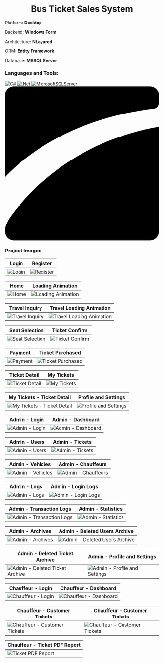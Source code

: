 <h1 align="center">Bus Ticket Sales System</h1>

<p>Platform: <b>Desktop</b></p>
<p>Backend: <b>Windows Form</b></p>
<p>Architecture: <b>NLayared</b></p>
<p>ORM: <b>Entity Framework</b></p>
<p>Database: <b>MSSQL Server</b></p>

<h3 align="left">Languages and Tools:</h3>
<p align="left" witdh="320" height="320">
  <img src="https://img.shields.io/badge/c%23-%23239120.svg?style=for-the-badge&amp;logo=c-sharp&amp;logoColor=white" alt="C#"> 
  <img src="https://img.shields.io/badge/.NET-5C2D91?style=for-the-badge&amp;logo=.net&amp;logoColor=white" alt=".Net"> 
  <img src="https://img.shields.io/badge/Microsoft%20SQL%20Sever-CC2927?style=for-the-badge&amp;logo=microsoft%20sql%20server&amp;logoColor=white" alt="MicrosoftSQLServer">
  <svg role="img" viewBox="0 0 24 24" xmlns="http://www.w3.org/2000/svg"><title>DevExpress</title><path d="M1.4 0h21.2c.8 0 1.4.6 1.4 1.4v1.1c0 .8-.6 1-.9 1C11.7 4.9 4.2 9.7 0 14.1V1.4C0 .6.6 0 1.4 0zm.022 19.567L1.7 19.2C5.3 14.6 12.4 8.3 24 6.3v16.3c0 .8-.6 1.4-1.4 1.4H1.4C.6 24 0 23.4 0 22.6v-.4c0-.3.2-.8.3-.9.252-.589.646-1.107 1.122-1.733z"/></svg>
</p>

<h3 align="left">Project Images</h3>

| Login | Register |
| --- | --- |
| ![Login](https://github.com/user-attachments/assets/0bb3820e-a0a5-40aa-b895-c7cb13914a44) | ![Register](https://github.com/user-attachments/assets/8f48848c-8fa3-4d11-a94e-283f29c7c337) |

| Home | Loading Animation |
| --- | --- |
| ![Home](https://github.com/user-attachments/assets/824c13e9-d782-4be4-bd21-a34ba3c09065) | ![Loading Animation](https://github.com/user-attachments/assets/d9a12c21-273c-4a2e-a748-cdd3f346a691) |

| Travel Inquiry | Travel Loading Animation |
| --- | --- |
| ![Travel Inquiry](https://github.com/user-attachments/assets/c6fefd4a-5a94-448f-8ff9-b036c47ac094) | ![Travel Loading Animation](https://github.com/user-attachments/assets/b615f5d8-4d7e-470e-8266-92f6b446c827) |

| Seat Selection | Ticket Confirm |
| --- | --- |
| ![Seat Selection](https://github.com/user-attachments/assets/e7c722aa-5caa-4831-8b4a-dc0150c77b81) | ![Ticket Confirm](https://github.com/user-attachments/assets/729b309a-87f2-4e92-9029-15f64dd0b880) |

| Payment | Ticket Purchased |
| --- | --- |
| ![Payment](https://github.com/user-attachments/assets/7b58e78c-772c-4d45-8da6-c2730fe243d3) | ![Ticket Purchased](https://github.com/user-attachments/assets/90a1cef3-f828-4986-b38e-9986f848c54c) |

| Ticket Detail | My Tickets |
| --- | --- |
| ![Ticket Detail](https://github.com/user-attachments/assets/28fcf2cc-05fb-4618-a4e3-4a269256ea96) | ![My Tickets](https://github.com/user-attachments/assets/269e3040-6641-4964-a396-e21c507508e2) |

| My Tickets - Ticket Detail | Profile and Settings |
| --- | --- |
| ![My Tickets - Ticket Detail](https://github.com/user-attachments/assets/94161f57-c2bc-4ea3-86c8-079959a6ac0e) | ![Profile and Settings](https://github.com/user-attachments/assets/e37f2b46-5f96-4a63-8b21-ee0b03ca0e3b) |

| Admin - Login | Admin - Dashboard |
| --- | --- |
| ![Admin - Login](https://github.com/user-attachments/assets/f1dbae04-9df0-4a41-adfa-09ea10420dc5) | ![Admin - Dashboard](https://github.com/user-attachments/assets/878f5470-cf72-4e49-91f3-721f016ae638) |

| Admin - Users | Admin - Tickets |
| --- | --- |
| ![Admin - Users](https://github.com/user-attachments/assets/9e71abd0-f561-4103-887e-b3630d39c429) | ![Admin - Tickets](https://github.com/user-attachments/assets/24f96034-0aa4-4743-bbee-b7c113432ef2) |

| Admin - Vehicles | Admin - Chauffeurs |
| --- | --- |
| ![Admin - Vehicles](https://github.com/user-attachments/assets/989804c7-7b93-49bf-af7b-1107c595f758) | ![Admin - Chauffeurs](https://github.com/user-attachments/assets/9fca52ac-760a-4fd0-9277-d14e3d60942c) |

| Admin - Logs | Admin - Login Logs |
| --- | --- |
| ![Admin - Logs](https://github.com/user-attachments/assets/fda9a292-f1de-413e-b780-f1d5d17f8c22) | ![Admin - Login Logs](https://github.com/user-attachments/assets/722aa4db-b1f2-4ce8-9ec5-417c7fedb40e) |

| Admin - Transaction Logs | Admin - Statistics |
| --- | --- |
| ![Admin - Transaction Logs](https://github.com/user-attachments/assets/3cb71d4b-1d00-4aea-8661-9188827d7524) | ![Admin - Statistics](https://github.com/user-attachments/assets/da9ed782-5f49-461a-b42f-7daf2f0c886c) |

| Admin - Archives | Admin - Deleted Users Archive |
| --- | --- |
| ![Admin - Archives](https://github.com/user-attachments/assets/24d1ee47-afb6-4f4d-8556-fedfb8257845) | ![Admin - Deleted Users Archive](https://github.com/user-attachments/assets/f2e16ba9-6212-4026-84e5-c7bc0de78b44) |

| Admin - Deleted Ticket Archive | Admin - Profile and Settings |
| --- | --- |
| ![Admin - Deleted Ticket Archive](https://github.com/user-attachments/assets/31025fcc-57a7-4e14-970a-12860328d57d) | ![Admin - Profile and Settings](https://github.com/user-attachments/assets/6fd245ef-1ce2-4e38-9a43-dab327a37b25) |

| Chauffeur - Login | Chauffeur - Dashboard |
| --- | --- |
| ![Chauffeur - Login](https://github.com/user-attachments/assets/5ef09a24-46d9-4581-9b84-c4f516f8b854) | ![Chauffeur - Dashboard](https://github.com/user-attachments/assets/b8b846c7-9cee-4314-9381-3220ee5ee59d) |

| Chauffeur - Customer Tickets | Chauffeur - Customer Tickets |
| --- | --- |
| ![Chauffeur - Customer Tickets](https://github.com/user-attachments/assets/593718a9-d0f5-42ae-a0f7-2d8b0a7476ee) | ![Chauffeur - Customer Tickets](https://github.com/user-attachments/assets/38bba5f8-e918-4ae2-baf9-0174dfef0894) |

| Chauffeur - Ticket PDF Report |
| --- |
| ![Ticket PDF Report](https://github.com/user-attachments/assets/9180e61b-29cb-4817-8902-d0526b59d753) |




